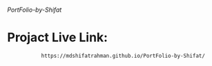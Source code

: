 ###### PortFolio-by-Shifat
# Projact Live Link:
               https://mdshifatrahman.github.io/PortFolio-by-Shifat/
